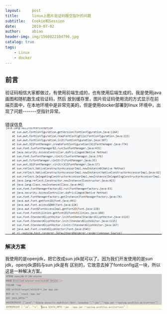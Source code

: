 ```yaml
---
layout:     post
title:      linux上图片验证码报空指针的问题
subtitle:   Cookie和Session
date:       2019-07-02
author:     abiao
header-img: img/1560822104796.jpg
catalog: true
tags:
    - Linux
    - docker
---
```



## 前言

验证码相信大家都做过，有使用前端生成的，也有使用后端生成的。我是使用java画图和随机数生成验证码，然后
放到缓存里，图片验证码使用流的方式显示在前端页面中，在本地环境中是非常完美的，但是使用docker部署到linux
环境中，出现了问题-------空指针异常。

###
错误信息
![](/img/20190702170802.png)


### 解决方案

我使用的是openjdk，把它改成sun jdk就可以了。因为我们开发使用的是sun jdk，openjdk源码与sun jdk是有
区别的，它故意去掉了fontconfig这一块，所以这是一种解决方案。
![](/img/20190702171400.png)

